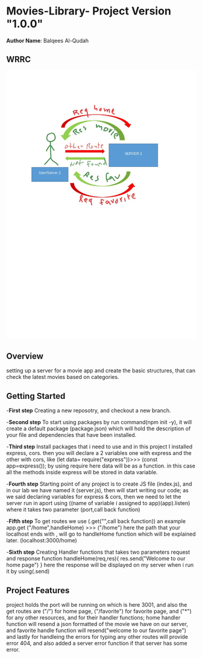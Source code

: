 # Movies-Library- Project Version  "1.0.0"

**Author Name**: Balqees Al-Qudah

## WRRC

![WWRC image](./assets/image1.jpg)

## Overview

setting up a server for a movie app and create the basic structures, that  can check the latest movies based on categories.

## Getting Started

-**First step**
Creating a new reposotry, and checkout a new branch.

-**Second step**
To start using packages by run command(npm init -y), it will create a default package (package.json) which will hold the description of your file and dependencies that have been installed.

-**Third step**
Install packages that i need to use and in this project I installed express, cors.
then you will declare a 2 variables one with express and the other with cors, like
(let data= require("express"))>>> (const app=express()); by using require here data will be as a function. in this case all the methods inside express will be stored in data variable.

-**Fourth step**
Starting point of any project is to create JS file (index.js), and in our lab we have named it (server.js), then will start writing our code; as we said declaring variables for express & cors, then we need to let the server run in aport using ((name of variable i assigned to app)(app).listen) where it takes two parameter (port,call back function)

-**Fifth step**
To get  routes we use (.get("",call back function)) an example
app.get ("/home",handleHome) >>> ("/home") here the path that your localhost ends with , will go to handleHome function which will be explained later. (localhost:3000/home)

-**Sixth step**
Creating Handler functions that takes two parameters request and response
function handleHome(req,res){
  res.send("Welcome to our home page")
} here the response will be displayed on my server when i run it by using(.send)

## Project Features

project holds the port will be running on which is here 3001, and also the get routes are ("/") for home page, ("/favorite") for favorite page, and ("*") for any other resources, and for their handler functions; home handler function will resend a json formatted of the movie we have on our server, and favorite handle function will resend("welcome to our favorite page") and lastly for handleing the errors for typing any other routes will provide error 404, and also added a server error function if that server has some error.
